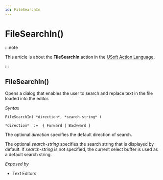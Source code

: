 ```yaml
---
id: FileSearchIn
---
```


# FileSearchIn()




:::note

This article is about the **FileSearchIn** action in the [USoft Action Language](/Task_flow/Action_Language_reference/USoft_Action_Language.md).

:::

## **FileSearchIn()**

Opens a dialog that enables the user to search and replace text in the file loaded into the editor.

*Syntax*
 

```
FileSearchIn( *direction*, *search-string* )

*direction*  :=  { Forward | Backward }
```

The optional *direction* specifies the default direction of search.

The optional *search-string* specifies the search string that is displayed by default. If *search-string* is not specified, the current select buffer is used as a default search string.

*Exposed by*

- Text Editors